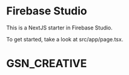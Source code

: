 # Firebase Studio

This is a NextJS starter in Firebase Studio.

To get started, take a look at src/app/page.tsx.
# GSN_CREATIVE
